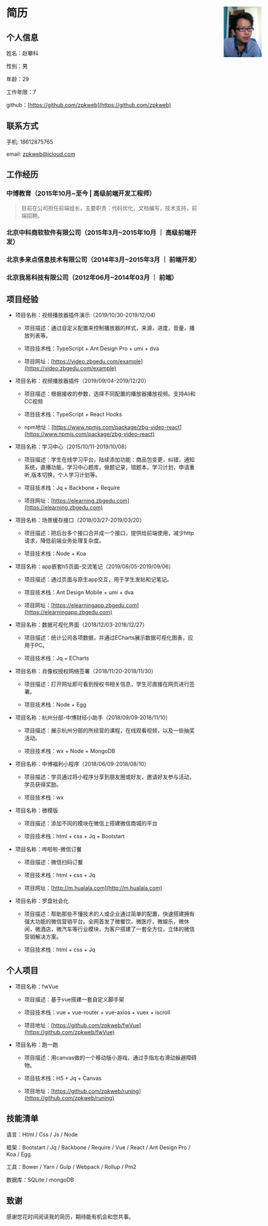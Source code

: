 # 简历

<p style="position: absolute; top: 80px; right: 60px;">
  <a href="https://github.com/zpkweb">
    <img width="100" src="avatar.jpeg">
  </a>
</p>

## 个人信息

  姓名：赵攀科

  性别：男

  年龄：29

  工作年限：7

  github：[https://github.com/zpkweb](https://github.com/zpkweb)

## 联系方式

  手机: 18612875765

  email: zpkweb@icloud.com

## 工作经历

### 中博教育（2015年10月~至今 | 高级前端开发工程师）

> 目前在公司担任前端组长，主要职责：代码优化，文档编写，技术支持，前端招聘。

### 北京中科商软软件有限公司（2015年3月~2015年10月 ｜ 高级前端开发）

### 北京多来点信息技术有限公司（2014年3月~2015年3月 ｜ 前端开发）

### 北京我易科技有限公司（2012年06月~2014年03月 ｜ 前端）

## 项目经验

- 项目名称：视频播放器插件演示（2019/10/30-2019/12/04)

  - 项目描述：通过自定义配置来控制播放器的样式，来源，进度，音量，播放列表等。

  - 项目技术栈：TypeScript + Ant Design Pro + umi + dva

  - 项目网址：[https://video.zbgedu.com/example](https://video.zbgedu.com/example)
  
- 项目名称：视频播放器插件（2019/09/04-2019/12/20）

  - 项目描述：根据接收的参数，选择不同配置的播放器播放视频。支持Ali和CC视频

  - 项目技术栈：TypeScript + React Hooks

  - npm地址：[https://www.npmjs.com/package/zbg-video-react](https://www.npmjs.com/package/zbg-video-react)
  
- 项目名称：学习中心（2015/10/11-2019/10/08）
  
  - 项目描述：学生在线学习平台，陆续添加功能：商品包变更，纠错，通知系统，直播功能，学习中心题库，做题记录，错题本，学习计划，申请重听,版本切换，个人学习计划等。
  
  - 项目技术栈：Jq + Backbone + Require
  
  - 项目网址：[https://elearning.zbgedu.com](https://elearning.zbgedu.com)

- 项目名称：场景缓存接口（2018/03/27-2019/03/20）
  
  - 项目描述：把后台多个接口合并成一个接口，提供给前端使用，减少http请求，降低前端业务处理复杂度。
  
  - 项目技术栈：Node + Koa

- 项目名称：app嵌套h5页面-交流笔记（2019/08/05-2019/09/06）

  - 项目描述：通过页面与原生app交互，用于学生发帖和记笔记。

  - 项目技术栈：Ant Design Mobile + umi + dva

  - 项目网址：[https://elearningapp.zbgedu.com](https://elearningapp.zbgedu.com)

- 项目名称：数据可视化界面（2018/12/03-2018/12/27）

  - 项目描述：统计公司各项数据，并通过ECharts展示数据可视化图表，应用于PC。

  - 项目技术栈：Jq + ECharts

- 项目名称：肖像权授权网络签署（2018/11/20-2018/11/30）

  - 项目描述：打开网址即可看到授权书相关信息，学生可直接在网页进行签署。

  - 项目技术栈：Node + Egg

- 项目名称：杭州分部-中博财经小助手（2018/09/09-2018/11/10）
  
  - 项目描述：展示杭州分部的所经营的课程，在线观看视频，以及一些抽奖活动。
  
  - 项目技术栈：wx + Node + MongoDB

- 项目名称：中博福利小程序（2018/06/09-2018/08/10）
  
  - 项目描述：学员通过将小程序分享到朋友圈或好友，邀请好友参与活动，学员获得奖励。
  
  - 项目技术栈：wx
  
- 项目名称：微模版

  - 项目描述：添加不同的模块在微信上搭建微信商城的平台

  - 项目技术栈：html + css + Jq + Bootstart
  
- 项目名称：哗啦啦-微信订餐

  - 项目描述：微信扫码订餐

  - 项目技术栈：html + css + Jq

  - 项目网址：[http://m.hualala.com](http://m.hualala.com)

- 项目名称：罗盘社会化

  - 项目描述：帮助那些不懂技术的人或企业通过简单的配置，快速搭建拥有强大功能的微信营销平台。全网首发了微餐饮，微医疗，微娱乐，微休闲，微酒店，微汽车等行业模块，为客户搭建了一套全方位，立体的微信营销解决方案。

  - 项目技术栈：html + css + Jq

## 个人项目

- 项目名称：fwVue
  
  - 项目描述：基于vue搭建一套自定义脚手架
  
  - 项目技术栈：vue + vue-router + vue-axios + vuex + iscroll
  
  - 项目地址：[https://github.com/zpkweb/fwVue](https://github.com/zpkweb/fwVue)

- 项目名称：跑一跑

  - 项目描述：用canvas做的一个移动版小游戏，通过手指左右滑动躲避障碍物。
  
  - 项目技术栈：H5 + Jq + Canvas
  
  - 项目地址：[https://github.com/zpkweb/runing](https://github.com/zpkweb/runing)

## 技能清单
  
  语言：Html / Css / Js / Node
  
  框架：Bootstart / Jq / Backbone / Require / Vue / React / Ant Design Pro / Koa / Egg
  
  工具：Bower / Yarn / Gulp / Webpack / Rollup / Pm2
  
  数据库：SQLite / mongoDB

## 致谢

  感谢您花时间阅读我的简历，期待能有机会和您共事。
